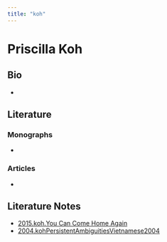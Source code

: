```yaml
---
title: "koh"
---
```


# Priscilla Koh

## Bio
- 

## Literature
### Monographs 
- 

### Articles 
- 

## Literature Notes
- [2015.koh.You Can Come Home Again](002.LiteratureNotes/2015.koh.You%20Can%20Come%20Home%20Again.md)
- [2004.kohPersistentAmbiguitiesVietnamese2004](002.LiteratureNotes/2004.kohPersistentAmbiguitiesVietnamese2004.md)
